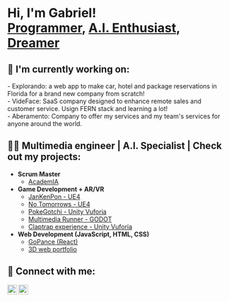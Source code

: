 <h1>Hi, I'm Gabriel! <br/><a href="https://github.com/xlgabriel">Programmer</a>, <a href="https://www.linkedin.com/in/xlgabriel/">A.I. Enthusiast</a>, <a href="https://www.canva.com/design/DAFgsJ68Nvo/TIcpKdXvupVRPL9js1W2Ag/view?utm_content=DAFgsJ68Nvo&utm_campaign=designshare&utm_medium=link&utm_source=publishsharelink">Dreamer</a></h1>
<h2>🔭 I'm currently working on:</h2>
- Explorando: a web app to make car, hotel and package reservations in Florida for a brand new company from scratch!<br/>
- VideFace: SaaS company designed to enhance remote sales and customer service. Usign FERN stack and learning a lot!<br/>
- Aberamento: Company to offer my services and my team's services for anyone around the world.
</h3>

<h2>👨‍💻 Multimedia engineer | A.I. Specialist | Check out my projects:</h2>

- <b>Scrum Master</b>
  - [AcademIA](https://github.com/xlgabriel/AcademIA/tree/main)
- <b>Game Development + AR/VR</b>
  - [JanKenPon - UE4](https://github.com/xlgabriel/Jankenpon)
  - [No Tomorrows - UE4](https://github.com/xlgabriel/NoTomorrows)
  - [PokeGotchi - Unity Vuforia](https://github.com/xlgabriel/PokeGotchi)
  - [Multimedia Runner - GODOT](https://github.com/xlgabriel/Multimedia_Runner)
  - [Claptrap experience - Unity Vuforia](https://www.youtube.com/watch?v=34TSQAoBQeU)
- <b>Web Development (JavaScript, HTML, CSS)</b>
  - [GoPance (React)](https://github.com/Johannes910/gopance)
  - [3D web portfolio](https://xlgabriel.github.io/portfolio/)
<h2> 🤳 Connect with me:</h2>

[<img align="left" alt="Gabriel Jeannot | YouTube" width="22px" src="https://uxwing.com/wp-content/themes/uxwing/download/brands-and-social-media/youtube-app-white-icon.png" />][youtube]
[<img align="left" alt="Gabriel Jeannot | LinkedIn" width="22px" src="https://uxwing.com/wp-content/themes/uxwing/download/brands-and-social-media/linkedin-app-white-icon.png" />][linkedin]

[youtube]: https://www.youtube.com/@xlgabriel
[linkedin]: https://linkedin.com/in/xlgabriel

<!--
- 🔭 I’m currently working on ...
- 🌱 I’m currently learning ...
- 👯 I’m looking to collaborate on ...
- 🤔 I’m looking for help with ...
- 💬 Ask me about ...
- 📫 How to reach me: ...
- ⚡ Fun fact: ...
-->
